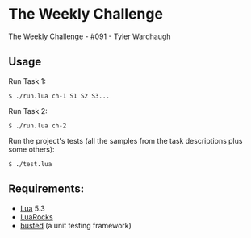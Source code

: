 
# The Weekly Challenge

The Weekly Challenge - #091 - Tyler Wardhaugh

## Usage

Run Task 1:

    $ ./run.lua ch-1 S1 S2 S3...

Run Task 2:

    $ ./run.lua ch-2

Run the project's tests (all the samples from the task descriptions plus some others):

    $ ./test.lua

## Requirements:
*   [Lua](https://www.lua.org/) 5.3
*   [LuaRocks](https://luarocks.org/)
*   [busted](https://olivinelabs.com/busted/) (a unit testing framework)
